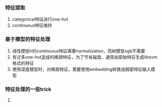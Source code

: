 ### 特征提取
1. categorical特征进行one-hot
2. continuous特征维持

### 基于模型的特征处理
1. 线性模型lr的continuous特征需要normalization，而树模型xgb不需要
2. 有过多one-hot造成的稀疏特征，为了节省磁盘，通常由原始特征生成libsvm格式的特征
3. 使用深度模型时，对稀疏特征，需要使用embedding转换成稠密特征输入模型

### 特征处理的一些trick
1.